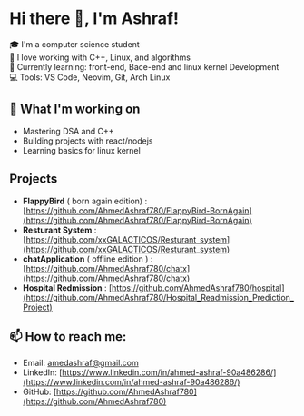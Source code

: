 # Hi there 👋, I'm Ashraf!

🎓 I'm a computer science student  
🔧 I love working with C++, Linux, and algorithms  
📘 Currently learning: front-end, Bace-end and linux kernel Development    
💻 Tools: VS Code, Neovim, Git, Arch Linux

## 🧠 What I'm working on
- Mastering DSA and C++
- Building projects with react/nodejs
- Learning basics for linux kernel

## Projects
- **FlappyBird** ( born again edition) : [https://github.com/AhmedAshraf780/FlappyBird-BornAgain](https://github.com/AhmedAshraf780/FlappyBird-BornAgain)
- **Resturant System** : [https://github.com/xxGALACTICOS/Resturant_system](https://github.com/xxGALACTICOS/Resturant_system)
- **chatApplication** ( offline edition ) : [https://github.com/AhmedAshraf780/chatx](https://github.com/AhmedAshraf780/chatx)
- **Hospital Redmission** : [https://github.com/AhmedAshraf780/hospital](https://github.com/AhmedAshraf780/Hospital_Readmission_Prediction_Project)

## 📫 How to reach me:
- Email: amedashraf@gmail.com 
- LinkedIn: [https://www.linkedin.com/in/ahmed-ashraf-90a486286/](https://www.linkedin.com/in/ahmed-ashraf-90a486286/)
- GitHub: [https://github.com/AhmedAshraf780](https://github.com/AhmedAshraf780)
